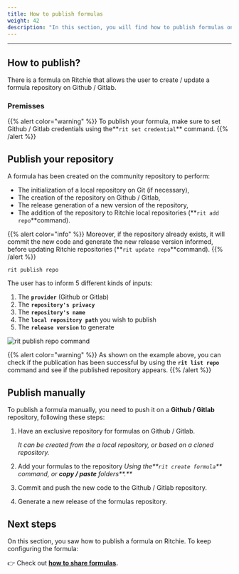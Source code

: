 ```yaml
---
title: How to publish formulas
weight: 42
description: "In this section, you will find how to publish formulas on Ritchie."
---
```


---

## How to publish?

There is a formula on Ritchie that allows the user to create / update a formula repository on Github / Gitlab.

### Premisses

{{% alert color="warning" %}}
To publish your formula, make sure to set Github / Gitlab credentials using the**`rit set credential`** command.
{{% /alert %}}

## Publish your repository

A formula has been created on the community repository to perform:

- The initialization of a local repository on Git \(if necessary\),
- The creation of the repository on Github / Gitlab,
- The release generation of a new version of the repository,
- The addition of the repository to Ritchie local repositories \(**`rit add repo`**command\).

{{% alert color="info" %}}
Moreover, if the repository already exists, it will commit the new code and generate the new release version informed, before updating Ritchie repositories \(**`rit update repo`**command\).
{{% /alert %}}

```text
rit publish repo
```

The user has to inform 5 different kinds of inputs:

1. The **`provider`** \(Github or Gitlab\)
2. The **`repository's privacy`**
3. The **`repository's name`**
4. The **`local repository path`** you wish to publish
5. The **`release version`** to generate

![rit publish repo command](/docs-ritchie/rit-publish-repo.gif)

{{% alert color="warning" %}}
As shown on the example above, you can check if the publication has been successful by using the **`rit list repo`** command and see if the published repository appears.
{{% /alert %}}

## Publish manually

To publish a formula manually, you need to push it on a **Github / Gitlab** repository, following these steps:

1. Have an exclusive repository for formulas on Github / Gitlab.

   _It can be created from the a local repository, or based on a cloned repository._

2. Add your formulas to the repository _Using the**`rit create formula`** command, or **copy / paste** folders**.**_
3. Commit and push the new code to the Github / Gitlab repository.
4. Generate a new release of the formulas repository.

## Next steps

On this section, you saw how to publish a formula on Ritchie. To keep configuring the formula:

👉 Check out [**how to share formulas**](share-formulas.md)**.**
